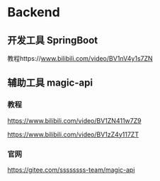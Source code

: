 # Backend

## 开发工具 SpringBoot
教程https://www.bilibili.com/video/BV1nV4y1s7ZN

## 辅助工具 magic-api 
### 教程
https://www.bilibili.com/video/BV1ZN411w7Z9

https://www.bilibili.com/video/BV1zZ4y117ZT

### 官网
https://gitee.com/ssssssss-team/magic-api
